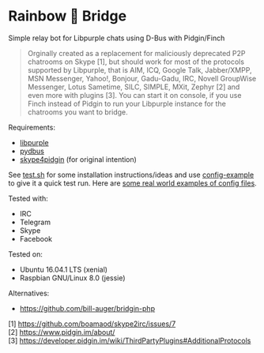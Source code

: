 # Rainbow 🌈 Bridge

Simple relay bot for Libpurple chats using D-Bus with Pidgin/Finch

> Orginally created as a replacement for maliciously deprecated P2P chatrooms on Skype [1], but should work for most of the protocols supported by Libpurple, that is AIM, ICQ, Google Talk, Jabber/XMPP, MSN Messenger, Yahoo!, Bonjour, Gadu-Gadu, IRC, Novell GroupWise Messenger, Lotus Sametime, SILC, SIMPLE, MXit, Zephyr [2] and even more with plugins [3]. You can start it on console, if you use Finch instead of Pidgin to run your Libpurple instance for the chatrooms you want to bridge.

Requirements:

* [libpurple](https://developer.pidgin.im/wiki/WhatIsLibpurple)
* [pydbus](https://github.com/LEW21/pydbus)
* [skype4pidgin](https://github.com/EionRobb/skype4pidgin/tree/master/skypeweb) (for original intention)

See [test.sh](test.sh) for some installation instructions/ideas and use [config-example](config-example) to give it a quick test run. Here are [some real world examples of config files](https://gist.github.com/boamaod/ff8e32634fe42138569cece82ffba6ec).

Tested with:

* IRC
* Telegram
* Skype
* Facebook

Tested on:

* Ubuntu 16.04.1 LTS (xenial)
* Raspbian GNU/Linux 8.0 (jessie)

Alternatives:

* https://github.com/bill-auger/bridgin-php

[1] https://github.com/boamaod/skype2irc/issues/7  
[2] https://www.pidgin.im/about/  
[3] https://developer.pidgin.im/wiki/ThirdPartyPlugins#AdditionalProtocols
